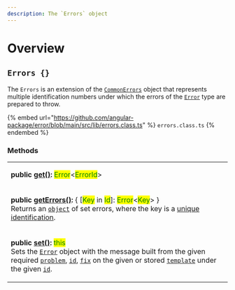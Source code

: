 ```yaml
---
description: The `Errors` object
---
```


# Overview

## `Errors {}`

The `Errors` is an extension of the [`CommonErrors`](broken-reference) object that represents multiple identification numbers under which the errors of the [`Error`](broken-reference) type are prepared to throw.

{% embed url="https://github.com/angular-package/error/blob/main/src/lib/errors.class.ts" %}
`errors.class.ts`
{% endembed %}

### Methods

|                                                                                                                                                                                                                                                                                                                                                                                                                                                                                                                                                                                                                                 |
| ------------------------------------------------------------------------------------------------------------------------------------------------------------------------------------------------------------------------------------------------------------------------------------------------------------------------------------------------------------------------------------------------------------------------------------------------------------------------------------------------------------------------------------------------------------------------------------------------------------------------------- |
| <p><strong>public</strong> <a href="methods/get.md"><strong>get()</strong></a><strong>:</strong> <mark style="color:green;">Error</mark>&#x3C;<mark style="color:green;">ErrorId</mark>> | <mark style="color:green;">undefined</mark><br>Returns the <a href="broken-reference"><code>Error</code></a> instance of the given unique identification <a href="methods/get.md#id-errorid"><code>id</code></a> if set, otherwise <a href="https://developer.mozilla.org/en-US/docs/Web/JavaScript/Reference/Global_Objects/undefined"><code>undefined</code></a>.</p>                                                              |
| <p><strong>public</strong> <a href="methods/geterrors.md"><strong>getErrors()</strong></a><strong>:</strong> { [<mark style="color:green;">Key</mark> in <mark style="color:green;">Id</mark>]: <mark style="color:green;">Error</mark>&#x3C;<mark style="color:green;">Key</mark>> }<br>Returns an <a href="https://developer.mozilla.org/en-US/docs/Web/JavaScript/Reference/Global_Objects/Object"><code>object</code></a> of set errors, where the key is a <a href="../getting-started/basic-concepts.md#unique-identification">unique identification</a>.</p>                                                             |
| <p><strong>public</strong> <a href="methods/set.md"><strong>set()</strong></a><strong>:</strong> <mark style="color:green;">this</mark><br>Sets the <a href="broken-reference"><code>Error</code></a> object with the message built from the given required <a href="methods/set.md#problem-string"><code>problem</code></a>, <a href="methods/set.md#id-errorid"><code>id</code></a>, <a href="methods/set.md#fix-string"><code>fix</code></a> on the given or stored <a href="methods/set.md#template-errors.template"><code>template</code></a> under the given <a href="methods/set.md#id-errorid"><code>id</code></a>.</p> |
